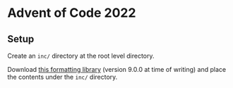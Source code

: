 # Advent of Code 2022 #
## Setup ##
Create an <code>inc/</code> directory at the root level directory. 

Download [this formatting library](https://fmt.dev/latest/index.html) (version 9.0.0 at time of writing) and place the contents under the <code>inc/</code> directory. 
